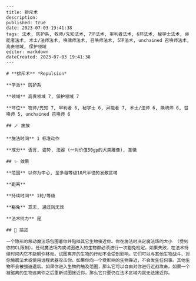
    ---
    title: 排斥术
    description: 
    published: true
    date: 2023-07-03 19:41:38
    tags: 法术, 防护系, 牧师/先知法术, 7环法术, 审判者法术, 6环法术, 秘学士法术, 异能者法术, 术士/法师法术, 唤魂师法术, 召唤师法术, 5环法术, unchained 召唤师法术, 高贵领域, 保护领域
    editor: markdown
    dateCreated: 2023-07-03 19:41:38
    ---

    # **排斥术** *Repulsion*

    **学派** 防护系 

    **领域** 高贵领域 7, 保护领域 7

    **环位** 牧师/先知 7, 审判者 6, 秘学士 6, 异能者 7, 术士/法师 6, 唤魂师 6, 召唤师 5, unchained 召唤师 6

    ## 🪄 施放

    **施法时间** 1 标准动作

    **成分** 语言, 姿势, 法器 (一对价值50gp的犬类雕像), 圣徽

    ## ✨ 效果  

    **范围** 以你为中心, 至多每等级10尺半径的发散区域

    **距离**   

    **持续时间** 1轮/等级 

    **豁免** 意志, 通过则无效

    **法术抗力** 是

    ## 📖 描述

    一个隐形的移动魔法场包围着你并阻挡其它生物接近你。你在施法时决定魔法场的大小 （受到你的CL限制）。任何魔法场内或试图进入的生物都必须进行一次豁免检定。如果失败，在法术持续时间内它不能朝你移动。试图离开的生物的行动不会受到影响。它们可以与其他生物战斗、对你施展法术或使用远程武器攻击你。如果你向一个受影响的生物靠近，不会发生任何事。其他生物不会被强迫退后。如果你进入生物的触及范围，那么它可以自由对你进行近战攻击。如果一个被驱离的生物远离你之后重新试图接近你，那么它只要仍在法术区域内就无法接近你。
    